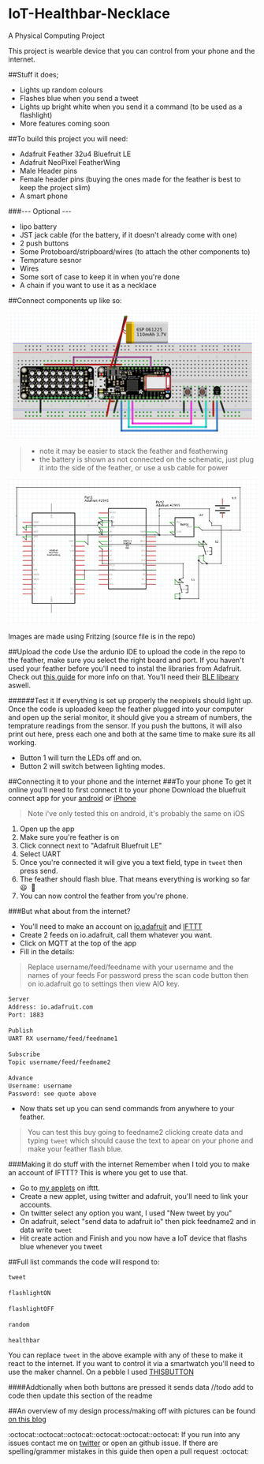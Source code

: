 # IoT-Healthbar-Necklace

A Physical Computing Project

This project is wearble device that you can control from your phone and the internet.

##Stuff it does;
- Lights up random colours
- Flashes blue when you send a tweet
- Lights up bright white when you send it a command (to be used as a flashlight)
- More features coming soon

##To build this project you will need:
- Adafruit Feather 32u4 Bluefruit LE
- Adafruit NeoPixel FeatherWing
- Male Header pins
- Female header pins (buying the ones made for the feather is best to keep the project slim)
- A smart phone

###--- Optional ---
- lipo battery
- JST jack cable (for the battery, if it doesn't already come with one)
- 2 push buttons
- Some Protoboard/stripboard/wires (to attach the other components to)
- Temprature sesnor
- Wires
- Some sort of case to keep it in when you're done
- A chain if you want to use it as a necklace

##Connect components up like so:

![Breadboard](/images/breadboard.png)

> * note it may be easier to stack the feather and featherwing
> * the battery is shown as not connected on the schematic, just plug it into the side of the feather, or use a usb cable for power

![Schematic](/images/schematic.png)

Images are made using Fritzing (source file is in the repo)

##Upload the code
Use the ardunio IDE to upload the code in the repo to the feather, make sure you select the right board and port.
If you haven't used your feather before you'll need to instal the libraries from Adafruit. Check out [this guide](https://learn.adafruit.com/adafruit-feather-32u4-bluefruit-le/using-with-arduino-ide) for more info on that.
You'll need their [BLE libeary](https://learn.adafruit.com/adafruit-feather-32u4-bluefruit-le/installing-ble-library) aswell.

######Test it
If everything is set up properly the neopixels should light up.
Once the code is uploaded keep the feather plugged into your computer and open up the serial monitor, it should give you a stream of numbers, the temprature readings from the sensor.
If you push the buttons, it will also print out here, press each one and both at the same time to make sure its all working.
- Button 1 will turn the LEDs off and on.
- Button 2 will switch between lighting modes.

##Connecting it to your phone and the internet
###To your phone
To get it online you'll need to first connect it to your phone
Download the bluefruit connect app for your [android](https://play.google.com/store/apps/details?id=com.adafruit.bluefruit.le.connect&hl=en_GB) or [iPhone](https://itunes.apple.com/gb/app/adafruit-bluefruit-le-connect/id830125974?mt=8)
> Note i've only tested this on android, it's probably the same on iOS

1. Open up the app
2. Make sure you're feather is on
3. Click connect next to "Adafruit Bluefruit LE"
4. Select UART
5. Once you're connected it will give you a text field, type in `tweet` then press send.
6. The feather should flash blue. That means everything is working so far 😃  💙 
7. You can now control the feather from you're phone.

###But what about from the internet?
- You'll need to make an account on [io.adafruit](https://io.adafruit.com) and [IFTTT](https://ifttt.com)
- Create 2 feeds on io.adafruit, call them whatever you want.
- Click on MQTT at the top of the app
- Fill in the details: 

> Replace username/feed/feedname with your username and the names of your feeds
> For password press the scan code button then on io.adafruit go to settings then view AIO key.

```
Server
Address: io.adafruit.com
Port: 1883

Publish
UART RX username/feed/feedname1

Subscribe
Topic username/feed/feedname2

Advance
Username: username
Password: see quote above
```
- Now thats set up you can send commands from anywhere to your feather. 

> You can test this buy going to feedname2 clicking create data and typing ``tweet`` which should cause the text to apear on your phone and make your feather flash blue.

###Making it do stuff with the internet
Remember when I told you to make an account of IFTTT? This is where you get to use that.
- Go to [my applets](https://ifttt.com/my_applets) on ifttt.
- Create a new applet, using twitter and adafruit, you'll need to link your accounts.
- On twitter select any option you want, I used "New tweet by you"
- On adafruit, select "send data to adafruit io" then pick feedname2 and in data write ``tweet``
- Hit create action and Finish and you now have a IoT device that flashs blue whenever you tweet

##Full list commands the code will respond to:

```
tweet

flashlightON

flashlightOFF

random

healthbar

```
You can replace ``tweet`` in the above example with any of these to make it react to the internet.
If you want to control it via a smartwatch you'll need to use the maker channel.
On a pebble I used [THISBUTTON](https://apps.getpebble.com/en_US/application/558cb1c6933a11ae5e000038?section=watchapps)

####Addtionally when both buttons are pressed it sends data
//todo add to code then update this section of the readme



##An overview of my design process/making off  with pictures can be found [on this blog](http://physicalcomputingproject.tumblr.com/)

:octocat::octocat::octocat::octocat::octocat::octocat:
If you run into any issues contact me on [twitter](https://twitter.com/uveavanto) or open an github issue.
If there are spelling/grammer mistakes in this guide then open a pull request :octocat:

